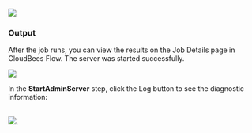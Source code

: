 <br />
<img src="../../plugins/EC-WebLogic/images/StartAdministrationServer/EC-WLSStartAdministrationServer2.png" />
<h3>Output</h3>
<p>After the job runs, you can view the results on the Job Details page in CloudBees Flow. The server was started
successfully.</p>
<img src="../../plugins/EC-WebLogic/images/StartAdministrationServer/EC-WLSStartAdministrationServer3.png" />
<p>In the <b>StartAdminServer</b> step, click the Log button to see the diagnostic information:</p>
<br />
<img src="../../plugins/EC-WebLogic/images/StartAdministrationServer/EC-WLSStartAdministrationServer4.png" />.
